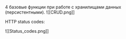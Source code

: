4 базовые функции при работе с хранилищами данных (персистентными).
![[CRUD.png]]

HTTP status codes:

![[Status_codes.png]]